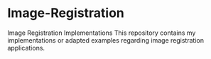 # Image-Registration
Image Registration Implementations
This repository contains my implementations or adapted examples regarding image registration applications.
